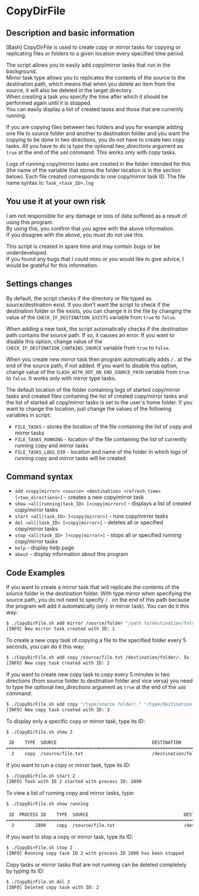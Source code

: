 # CopyDirFile
## Description and basic information
 [Bash] CopyDirFile is used to create copy or mirror tasks for copying or replicating files or folders to a given location every specified time period.  
 
  The script allows you to easily add copy/mirror tasks that run in the background.  
  Mirror task type allows you to replicates the contents of the source to the destination path, which means that when you delete an item from the source, it will also be deleted in the target directory.  
  When creating a task you specify the time after which it should be performed again until it is stopped.  
  You can easily display a list of created tasks and those that are currently running.  
  
  If you are copying files between two folders and you for example adding one file to source folder and another to destination folder and you want the copying to be done in two directions, you do not have to create two copy tasks. All you have to do is type the optional *two_directions* argument as `true` at the end of the `add` command. This works only with copy tasks.  
  
  Logs of running copy/mirror tasks are created in the folder intended for this (the name of the variable that stores the folder location is in the section below). Each file created corresponds to one copy/mirror task ID. The file name syntax is: `Task_<task_ID>.log`
  
## You use it at your own risk
  I am not responsible for any damage or loss of data suffered as a result of using this program.   
  By using this, you confirm that you agree with the above information.   
  If you disagree with the above, you must do not use this.   
  
  This script is created in spare time and may contain bugs or be underdeveloped.   
  If you found any bugs that I could miss or you would like to give advice, I would be grateful for this information.   
  
## Settings changes
  By default, the script checks if the directory or file typed as source/destination exist. If you don't want the script to check if the destination folder or file exists, you can change it in the file by changing the value of the `CHECK_IF_DESTINATION_EXISTS` variable from `true` to `false`.   
  
  When adding a new task, the script automatically checks if the destination path contains the source path. If so, it causes an error. If you want to disable this option, change value of the `CHECK_IF_DESTINATION_CONTAINS_SOURCE` variable from `true` to `false`.   
  
  When you create new mirror task then program automatically adds `/.` at the end of the source path, if not added. If you want to disable this option, change value of the `SLASH_WITH_DOT_ON_END_SOURCE_PATH` variable from `true` to `false`. It works only with mirror type tasks.   
  
  The default location of the folder containing logs of started copy/mirror tasks and created files containing the list of created copy/mirror tasks and the list of started all copy/mirror tasks is set to the user's home folder. If you want to change the location, just change the values of the following variables in script:
  - `FILE_TASKS` - stores the location of the file containing the list of copy and mirror tasks
  - `FILE_TASKS_RUNNING` - location of the file containing the list of currently running copy and mirror tasks
  - `FILE_TASKS_LOGS_DIR` - location and name of the folder in which logs of running copy and mirror tasks will be created   
  
## Command syntax
  - `add <copy|mirror> <source> <destination> <refresh_time> [<two_directions>]`  - creates a new copy/mirror task
  - `show <all|running|task_ID> [<copy|mirror>]`  - displays a list of created copy/mirror tasks
  - `start <all|task_ID> [<copy|mirror>]`  - runs copy/mirror tasks
  - `del <all|task_ID> [<copy|mirror>]`  - deletes all or specified copy/mirror tasks
  - `stop <all|task_ID> [<copy|mirror>]`  - stops all or specified running copy/mirror tasks
  - `help`  - display help page
  - `about`  - display information about this program
  
## Code Examples
  If you want to create a mirror task that will replicate the contents of the source folder in the destination folder. With type mirror when specifying the source path, you do not need to specify `/.` on the end of this path because the program will add it automatically (only in mirror task). You can do it this way:

  ```sh
  $ ./CopyDirFile.sh add mirror /source/folder "/path to/destination/folder" 5s
  [INFO] New mirror task created with ID: 1
  ```

  To create a new copy task of copying a file to the specified folder every 5 seconds, you can do it this way:
  
  ```sh
  $ ./CopyDirFile.sh add copy /source/file.txt /destination/folder/. 5s
  [INFO] New copy task created with ID: 2
  ```

  If you want to create new copy task to copy every 5 minutes in two directions (from source folder to destination folder and vice versa) you need to type the optional *two_directions* argument as `true` at the end of the `add` command:
  
  ```sh
  $ ./CopyDirFile.sh add copy "/type/source folder/." "/type/destination folder/." 5m true
  [INFO] New copy task created with ID: 3
  ```
  
  To display only a specific copy or mirror task, type its ID:
  
  ```sh
  $ ./CopyDirFile.sh show 2
  
   ID    TYPE  SOURCE                                    DESTINATION                               REFRESH  TWO DIRECTION
=======================================================================================================================
    2    copy  /source/file.txt                          /destination/folder/.                          5s          false

  ```
  
  If you want to run a copy or mirror task, type its ID:
  
  ```sh
  $ ./CopyDirFile.sh start 2
  [INFO] Task with ID 2 started with process ID: 2890
  ```
  
  To view a list of running copy and mirror tasks, type:
  
  ```sh
  $ ./CopyDirFile.sh show running

   ID  PROCESS ID    TYPE  SOURCE                                    DESTINATION                               REFRESH  TWO DIRECTION
===================================================================================================================================
    2        2890    copy  /source/file.txt                          /destination/folder/.                          5s          false

  ```
  
  If you want to stop a copy or mirror task, type its ID:
  
  ```sh
  $ ./CopyDirFile.sh stop 2
[INFO] Running copy task ID 2 with process ID 2890 has been stopped
  ```
  
  Copy tasks or mirror tasks that are not running can be deleted completely by typing its ID:
  
  ```sh
  $ ./CopyDirFile.sh del 2
[INFO] Deleted copy task with ID: 2
  ```
